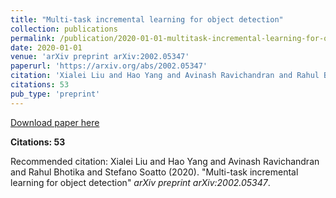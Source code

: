 ```yaml
---
title: "Multi-task incremental learning for object detection"
collection: publications
permalink: /publication/2020-01-01-multitask-incremental-learning-for-object-detectio
date: 2020-01-01
venue: 'arXiv preprint arXiv:2002.05347'
paperurl: 'https://arxiv.org/abs/2002.05347'
citation: 'Xialei Liu and Hao Yang and Avinash Ravichandran and Rahul Bhotika and Stefano Soatto (2020). &quot;Multi-task incremental learning for object detection&quot; <i>arXiv preprint arXiv:2002.05347</i>.'
citations: 53
pub_type: 'preprint'
---
```


<a href='https://arxiv.org/abs/2002.05347'>Download paper here</a>

**Citations: 53**

Recommended citation: Xialei Liu and Hao Yang and Avinash Ravichandran and Rahul Bhotika and Stefano Soatto (2020). "Multi-task incremental learning for object detection" <i>arXiv preprint arXiv:2002.05347</i>.